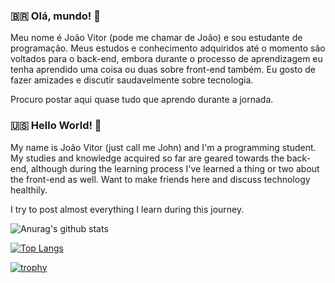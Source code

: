 ### :brazil: Olá, mundo! 👋
Meu nome é João Vitor (pode me chamar de João) e sou estudante de programação. Meus estudos e conhecimento adquiridos até o momento são voltados para o back-end, embora durante o processo de aprendizagem eu tenha aprendido uma coisa ou duas sobre front-end também. Eu gosto de fazer amizades e discutir saudavelmente sobre tecnologia.

Procuro postar aqui quase tudo que aprendo durante a jornada.


 ### :us: Hello World! 👋

My name is João Vitor (just call me John) and I'm a programming student. My studies and knowledge acquired so far are geared towards the back-end, although during the learning process I've learned a thing or two about the front-end as well. Want to make friends here and discuss technology healthily.

I try to post almost everything I learn during this journey.

![Anurag's github stats](https://github-readme-stats.vercel.app/api?username=FariaJvP&theme=tokyonight&show_icons=true)

[![Top Langs](https://github-readme-stats.vercel.app/api/top-langs/?username=FariaJvP&layout=compact&theme=tokyonight)](https://github.com/FariaJvP/github-readme-stats)

[![trophy](https://github-profile-trophy.vercel.app/?username=FariaJvP&theme=onedark)](https://github.com/FariaJvP/github-profile-trophy)



<!--
**victorfaria1/victorfaria1** is a ✨ _special_ ✨ repository because its `README.md` (this file) appears on your GitHub profile.

Here are some ideas to get you started:

- 🔭 I’m currently working on ...
- 🌱 I’m currently learning ...
- 👯 I’m looking to collaborate on ...
- 🤔 I’m looking for help with ...
- 💬 Ask me about ...
- 📫 How to reach me: ...
- 😄 Pronouns: ...
- ⚡ Fun fact: ...
-->
